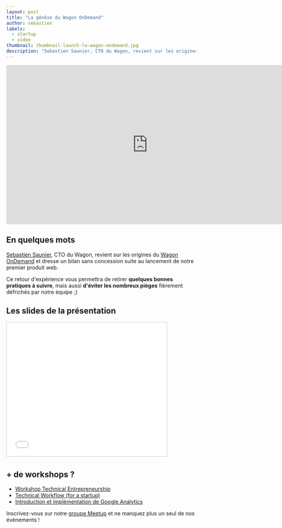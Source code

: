 ```yaml
---
layout: post
title: "La génèse du Wagon OnDemand"
author: sebastien
labels:
  - startup
  - video
thumbnail: thumbnail-launch-le-wagon-ondemand.jpg
description: "Sebastien Saunier, CTO du Wagon, revient sur les origines du Wagon OnDemand et dresse un bilan sans concession suite au lancement de notre premier produit web."
---
```


<div class="video-wrapper"><iframe width="750" height="422" src="https://www.youtube.com/embed/tgE4ujfoFcw?showinfo=0" frameborder="0" allowfullscreen></iframe></div>

## En quelques mots

[Sebastien Saunier](https://twitter.com/ssaunier), CTO du Wagon, revient sur les origines du [Wagon OnDemand](http://ondemand.lewagon.org) et dresse un bilan sans concession suite au lancement de notre premier produit web.

Ce retour d'expérience vous permettra de retirer **quelques bonnes pratiques à suivre**, mais aussi **d'éviter les nombreux pièges** fièrement défrichés par notre équipe ;)


## Les slides de la présentation

<div class="embed-fb">
  <iframe src="//www.slideshare.net/slideshow/embed_code/key/bqiJpONUPFQiVT" width="425" height="355" frameborder="0" marginwidth="0" marginheight="0" scrolling="no" style="border:1px solid #CCC; border-width:1px; margin-bottom:5px; max-width: 100%;" allowfullscreen> </iframe>
</div>


## + de workshops ?

- [Workshop Technical Entrepreneurship](http://www.lewagon.org/blog/workshop-technical-entrepreneurship-boris-paillard)
- [Technical Workflow (for a startup)](http://www.lewagon.org/blog/technical-workflow-for-startup)
- [Introduction et implémentation de Google Analytics](http://www.lewagon.org/blog/implementation-google-analytics)


Inscrivez-vous sur notre [groupe Meetup](http://bit.ly/1BIRO9k) et ne manquez plus un seul de nos événements !